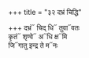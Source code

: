 +++
title = "३२ दभ्रं चिद्धि"

+++
दभ्रं᳓ चिद् धि᳓ तुवा᳓वतः  
कृतं᳓ शृण्वे᳓ अ᳓धि क्ष᳓मि  
जि᳓गातु इन्द्र ते म᳓नः